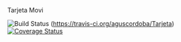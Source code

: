 Tarjeta Movi

![Build Status](https://travis-ci.org/aguscordoba/Tarjeta.svg?branch=master) (https://travis-ci.org/aguscordoba/Tarjeta)
[![Coverage Status](https://coveralls.io/repos/github/aguscordoba/Tarjeta/badge.png?branch=master)](https://coveralls.io/github/aguscordoba/Tarjeta?branch=master)
